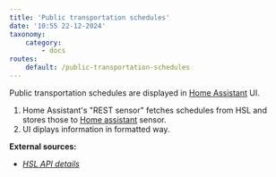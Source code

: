 ```yaml
---
title: 'Public transportation schedules'
date: '10:55 22-12-2024'
taxonomy:
    category:
        - docs
routes:
    default: /public-transportation-schedules
---
```


Public transportation schedules are displayed in [Home Assistant](/home-assistant) UI.

1. Home Assistant's "REST sensor" fetches schedules from HSL and stores those to [Home assistant](/home-assistant) sensor.
2. UI diplays information in formatted way.

**External sources:**
* _[HSL API details](https://digitransit.fi/en/developers/apis/1-routing-api/0-graphql/)_